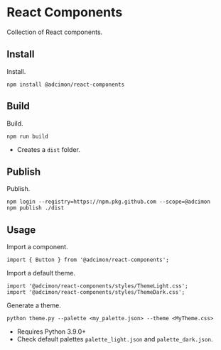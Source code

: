 # React Components

Collection of React components.

## Install

Install.
```
npm install @adcimon/react-components
```

## Build

Build.
```
npm run build
```
* Creates a `dist` folder.

## Publish

Publish.
```
npm login --registry=https://npm.pkg.github.com --scope=@adcimon
npm publish ./dist
```

## Usage

Import a component.
```
import { Button } from '@adcimon/react-components';
```

Import a default theme.
```
import '@adcimon/react-components/styles/ThemeLight.css';
import '@adcimon/react-components/styles/ThemeDark.css';
```

Generate a theme.
```
python theme.py --palette <my_palette.json> --theme <MyTheme.css>
```
* Requires Python 3.9.0+
* Check default palettes `palette_light.json` and `palette_dark.json`.
